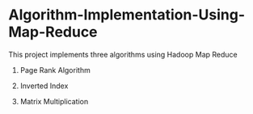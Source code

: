 Algorithm-Implementation-Using-Map-Reduce
=========================================

This project implements three algorithms using Hadoop Map Reduce

1) Page Rank Algorithm

2) Inverted Index

3) Matrix Multiplication
